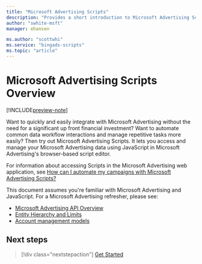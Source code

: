 ```yaml
---
title: "Microsoft Advertising Scripts"
description: "Provides a short introduction to Microsoft Advertising Scripts."
author: "swhite-msft"
manager: ehansen

ms.author: "scottwhi"
ms.service: "bingads-scripts"
ms.topic: "article"
---
```


# Microsoft Advertising Scripts Overview

[!INCLUDE[preview-note](./includes/preview-note.md)]

Want to quickly and easily integrate with Microsoft Advertising without the need for a significant up front financial investment? Want to automate common data workflow interactions and manage repetitive tasks more easily? Then try out Microsoft Advertising Scripts. It lets you access and manage your Microsoft Advertising data using JavaScript in Microsoft Advertising's browser-based script editor.

For information about accessing Scripts in the Microsoft Advertising web application, see [How can I automate my campaigns with Microsoft Advertising Scripts?](https://help.ads.microsoft.com/#apex/3/en/56890/-1)

This document assumes you're familiar with Microsoft Advertising and JavaScript. For a Microsoft Advertising refresher, please see:

- [Microsoft Advertising API Overview](/bingads/guides/index)
- [Entity Hierarchy and Limits](/bingads/guides/entity-hierarchy-limits) 
- [Account management models](/bingads/guides/customer-accounts)

## Next steps

> [!div class="nextstepaction"]
> [Get Started](./get-started.md)
